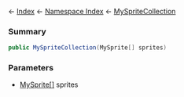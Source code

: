 ← [Index](Api-Index) ← [Namespace Index](Namespace-Index) ← [MySpriteCollection](VRage.Game.GUI.TextPanel.MySpriteCollection)

### Summary

```csharp
public MySpriteCollection(MySprite[] sprites)
```

### Parameters

* [MySprite[]](VRage.Game.GUI.TextPanel.MySprite[]) sprites
